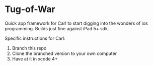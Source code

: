 Tug-of-War
==========

Quick app framework for Carl to start digging into the wonders of ios programming. Builds just fine against iPad 5+ sdk.

Specific instructions for Carl:

1. Branch this repo
2. Clone the branched version to your own computer
3. Have at it in xcode 4+
